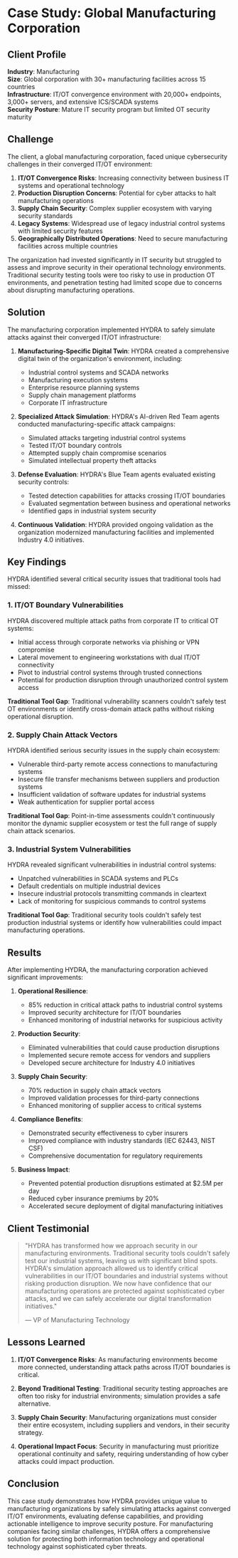 # Case Study: Global Manufacturing Corporation

## Client Profile

**Industry**: Manufacturing  
**Size**: Global corporation with 30+ manufacturing facilities across 15 countries  
**Infrastructure**: IT/OT convergence environment with 20,000+ endpoints, 3,000+ servers, and extensive ICS/SCADA systems  
**Security Posture**: Mature IT security program but limited OT security maturity

## Challenge

The client, a global manufacturing corporation, faced unique cybersecurity challenges in their converged IT/OT environment:

1. **IT/OT Convergence Risks**: Increasing connectivity between business IT systems and operational technology
2. **Production Disruption Concerns**: Potential for cyber attacks to halt manufacturing operations
3. **Supply Chain Security**: Complex supplier ecosystem with varying security standards
4. **Legacy Systems**: Widespread use of legacy industrial control systems with limited security features
5. **Geographically Distributed Operations**: Need to secure manufacturing facilities across multiple countries

The organization had invested significantly in IT security but struggled to assess and improve security in their operational technology environments. Traditional security testing tools were too risky to use in production OT environments, and penetration testing had limited scope due to concerns about disrupting manufacturing operations.

## Solution

The manufacturing corporation implemented HYDRA to safely simulate attacks against their converged IT/OT infrastructure:

1. **Manufacturing-Specific Digital Twin**: HYDRA created a comprehensive digital twin of the organization's environment, including:
   - Industrial control systems and SCADA networks
   - Manufacturing execution systems
   - Enterprise resource planning systems
   - Supply chain management platforms
   - Corporate IT infrastructure

2. **Specialized Attack Simulation**: HYDRA's AI-driven Red Team agents conducted manufacturing-specific attack campaigns:
   - Simulated attacks targeting industrial control systems
   - Tested IT/OT boundary controls
   - Attempted supply chain compromise scenarios
   - Simulated intellectual property theft attacks

3. **Defense Evaluation**: HYDRA's Blue Team agents evaluated existing security controls:
   - Tested detection capabilities for attacks crossing IT/OT boundaries
   - Evaluated segmentation between business and operational networks
   - Identified gaps in industrial system security

4. **Continuous Validation**: HYDRA provided ongoing validation as the organization modernized manufacturing facilities and implemented Industry 4.0 initiatives.

## Key Findings

HYDRA identified several critical security issues that traditional tools had missed:

### 1. IT/OT Boundary Vulnerabilities

HYDRA discovered multiple attack paths from corporate IT to critical OT systems:
- Initial access through corporate networks via phishing or VPN compromise
- Lateral movement to engineering workstations with dual IT/OT connectivity
- Pivot to industrial control systems through trusted connections
- Potential for production disruption through unauthorized control system access

**Traditional Tool Gap**: Traditional vulnerability scanners couldn't safely test OT environments or identify cross-domain attack paths without risking operational disruption.

### 2. Supply Chain Attack Vectors

HYDRA identified serious security issues in the supply chain ecosystem:
- Vulnerable third-party remote access connections to manufacturing systems
- Insecure file transfer mechanisms between suppliers and production systems
- Insufficient validation of software updates for industrial systems
- Weak authentication for supplier portal access

**Traditional Tool Gap**: Point-in-time assessments couldn't continuously monitor the dynamic supplier ecosystem or test the full range of supply chain attack scenarios.

### 3. Industrial System Vulnerabilities

HYDRA revealed significant vulnerabilities in industrial control systems:
- Unpatched vulnerabilities in SCADA systems and PLCs
- Default credentials on multiple industrial devices
- Insecure industrial protocols transmitting commands in cleartext
- Lack of monitoring for suspicious commands to control systems

**Traditional Tool Gap**: Traditional security tools couldn't safely test production industrial systems or identify how vulnerabilities could impact manufacturing operations.

## Results

After implementing HYDRA, the manufacturing corporation achieved significant improvements:

1. **Operational Resilience**:
   - 85% reduction in critical attack paths to industrial control systems
   - Improved security architecture for IT/OT boundaries
   - Enhanced monitoring of industrial networks for suspicious activity

2. **Production Security**:
   - Eliminated vulnerabilities that could cause production disruptions
   - Implemented secure remote access for vendors and suppliers
   - Developed secure architecture for Industry 4.0 initiatives

3. **Supply Chain Security**:
   - 70% reduction in supply chain attack vectors
   - Improved validation processes for third-party connections
   - Enhanced monitoring of supplier access to critical systems

4. **Compliance Benefits**:
   - Demonstrated security effectiveness to cyber insurers
   - Improved compliance with industry standards (IEC 62443, NIST CSF)
   - Comprehensive documentation for regulatory requirements

5. **Business Impact**:
   - Prevented potential production disruptions estimated at $2.5M per day
   - Reduced cyber insurance premiums by 20%
   - Accelerated secure deployment of digital manufacturing initiatives

## Client Testimonial

> "HYDRA has transformed how we approach security in our manufacturing environments. Traditional security tools couldn't safely test our industrial systems, leaving us with significant blind spots. HYDRA's simulation approach allowed us to identify critical vulnerabilities in our IT/OT boundaries and industrial systems without risking production disruption. We now have confidence that our manufacturing operations are protected against sophisticated cyber attacks, and we can safely accelerate our digital transformation initiatives."
> 
> — VP of Manufacturing Technology

## Lessons Learned

1. **IT/OT Convergence Risks**: As manufacturing environments become more connected, understanding attack paths across IT/OT boundaries is critical.

2. **Beyond Traditional Testing**: Traditional security testing approaches are often too risky for industrial environments; simulation provides a safe alternative.

3. **Supply Chain Security**: Manufacturing organizations must consider their entire ecosystem, including suppliers and vendors, in their security strategy.

4. **Operational Impact Focus**: Security in manufacturing must prioritize operational continuity and safety, requiring understanding of how cyber attacks could impact production.

## Conclusion

This case study demonstrates how HYDRA provides unique value to manufacturing organizations by safely simulating attacks against converged IT/OT environments, evaluating defense capabilities, and providing actionable intelligence to improve security posture. For manufacturing companies facing similar challenges, HYDRA offers a comprehensive solution for protecting both information technology and operational technology against sophisticated cyber threats.
